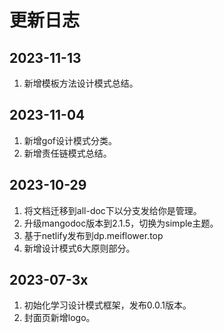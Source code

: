 # 更新日志
## 2023-11-13
1. 新增模板方法设计模式总结。

## 2023-11-04
1. 新增gof设计模式分类。
2. 新增责任链模式总结。

## 2023-10-29
1. 将文档迁移到all-doc下以分支发给你是管理。
2. 升级mangodoc版本到2.1.5，切换为simple主题。
3. 基于netlify发布到dp.meiflower.top
4. 新增设计模式6大原则部分。

## 2023-07-3x
1. 初始化学习设计模式框架，发布0.0.1版本。
2. 封面页新增logo。

